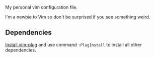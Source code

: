 My personal vim configuration file.

I'm a newbie to Vim so don't be surprised if you see something weird.

## Dependencies

[Install vim-plug](https://github.com/junegunn/vim-plug) and use command `:PlugInstall` to install all other dependencies.
